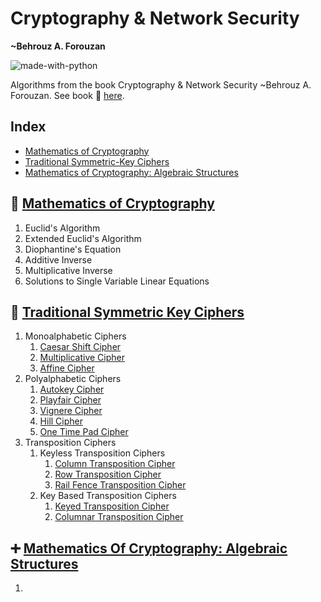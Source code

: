 # Cryptography & Network Security 
__~Behrouz A. Forouzan__ 

![made-with-python](https://img.shields.io/badge/Made%20with-Python%203-1f425f.svg)

Algorithms from the book Cryptography & Network Security ~Behrouz A. Forouzan. See book 📖
[here](https://github.com/anishLearnsToCode/books/blob/master/cryptography/Cryptography-and-Network-Security-Forouzan.pdf).

## Index
- [Mathematics of Cryptography](#-mathematics-of-cryptography)
- [Traditional Symmetric-Key Ciphers](#-traditional-symmetric-key-ciphers)
- [Mathematics of Cryptography: Algebraic Structures](#-mathematics-of-cryptography-algebraic-structures)

## 🧮 [Mathematics of Cryptography](notebooks/2-mathematics-of-cryptography.ipynb)
1. Euclid's Algorithm
1. Extended Euclid's Algorithm
1. Diophantine's Equation
1. Additive Inverse
1. Multiplicative Inverse
1. Solutions to Single Variable Linear Equations

## 🔑 [Traditional Symmetric Key Ciphers](notebooks/3-symmetric-key-ciphers.ipynb)
1. Monoalphabetic Ciphers
    1. [Caesar Shift Cipher](ciphers/CaesarShiftCipher.py)
    1. [Multiplicative Cipher](ciphers/MultiplicativeCipher.py)
    1. [Affine Cipher](ciphers/AffineCipher.py)
1. Polyalphabetic Ciphers
    1. [Autokey Cipher](ciphers/AutoKeyCipher.py)
    1. [Playfair Cipher](ciphers/PlayfairCipher.py)
    1. [Vignere Cipher](ciphers/VignereCipher.py)
    1. [Hill Cipher](ciphers/HillCipher.py)
    1. [One Time Pad Cipher](ciphers/OneTimePadCipher.py)
1. Transposition Ciphers
    1. Keyless Transposition Ciphers 
        1. [Column Transposition Cipher](ciphers/ColumnTranspositionCipher.py)
        1. [Row Transposition Cipher](ciphers/RowTranspositionCipher.py)
        1. [Rail Fence Transposition Cipher](ciphers/RailFenceCipher.py)
    1. Key Based Transposition Ciphers
        1. [Keyed Transposition Cipher](ciphers/KeyedTranspositionCipher.py)
        1. [Columnar Transposition Cipher](ciphers/ColumnarTranspositionCipher.py)
    
## ➕ [Mathematics Of Cryptography: Algebraic Structures](notebooks/4-mathematics-cryptography-algebraic-structures.ipynb)
1. 